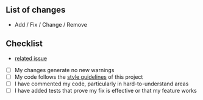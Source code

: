 ## List of changes

- Add / Fix / Change / Remove

## Checklist

- [related issue](https://github.com/IntersectMBO/govtool-voting-pillar/issues/)
- [ ] My changes generate no new warnings
- [ ] My code follows the [style guidelines](https://github.com/IntersectMBO/govtool-voting-pillar/tree/main/docs/style-guides) of this project
- [ ] I have commented my code, particularly in hard-to-understand areas
- [ ] I have added tests that prove my fix is effective or that my feature works
